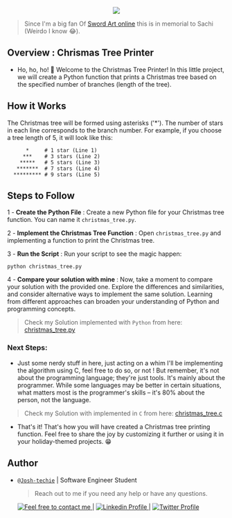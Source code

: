 <p align="center">
<img src ="https://i.pinimg.com/originals/37/c6/20/37c620871c6cdbc6063792a82df38d46.jpg">
</p>

> Since I'm a big fan Of [Sword Art online](https://en.wikipedia.org/wiki/Sword_Art_Online) this is in memorial to Sachi (Weirdo I know 😂).

</p>

<h2> Overview : Chrismas Tree Printer </h2>

- Ho, ho, ho! 🎄 Welcome to the Christmas Tree Printer! In this little project, we will create a Python function that prints a Christmas tree based on the specified number of branches (length of the tree).

<h2> How it Works </h2>

The Christmas tree will be formed using asterisks ('\*'). The number of stars in each line corresponds to the branch number. For example, if you choose a tree length of 5, it will look like this:

```
      *     # 1 star (Line 1)
     ***    # 3 stars (Line 2)
    *****   # 5 stars (Line 3)
   *******  # 7 stars (Line 4)
  ********* # 9 stars (Line 5)
```

<h2> Steps to Follow </h2>

1 - **Create the Python File** : Create a new Python file for your Christmas tree function. You can name it `christmas_tree.py`.

2 - **Implement the Christmas Tree Function** : Open `christmas_tree.py` and implementing a function to print the Christmas tree.

3 - **Run the Script** : Run your script to see the magic happen:

    python christmas_tree.py

4 - **Compare your solution with mine** : Now, take a moment to compare your solution with the provided one. Explore the differences and similarities, and consider alternative ways to implement the same solution. Learning from different approaches can broaden your understanding of Python and programming concepts.

> Check my Solution implemented with `Python` from here: [christmas_tree.py](./christmas_tree.py)

### Next Steps:

- Just some nerdy stuff in here, just acting on a whim I'll be implementing the algorithm using C, feel free to do so, or not ! But remember, it's not about the programming language; they're just tools. It's mainly about the programmer. While some languages may be better in certain situations, what matters most is the programmer's skills – it's 80% about the person, not the language.

> Check my Solution with implemented in `C` from here: [christmas_tree.c](./christmas_tree.c)

- That's it! That's how you will have created a Christmas tree printing function. Feel free to share the joy by customizing it further or using it in your holiday-themed projects. 😁

<h2> Author </h2>

- [`@Josh-techie`]() | Software Engineer Student

  > Reach out to me if you need any help or have any questions.

  <a href="mailto:youssef.abouyahia@e-polytechnique.ma">
  	<img alt="Feel free to contact me" src="https://img.shields.io/badge/-Ask_me_anything-blue?style=flat&logo=Gmail&logoColor=white&link=mailto:youssef.abouyahia@e-polytechnique.ma&color=3d85c6" />
  </a>
  <span> | </span>
    <a href="https://www.linkedin.com/in/youssef-abouyahia/">
        <img alt="Linkedin Profile" src="https://img.shields.io/badge/-Linkedin-0072b1?style=flat&logo=Linkedin&logoColor=white&link=https://www.linkedin.com/in/youssef-abouyahia/" />
    </a>
    <span> | </span>
    <a href="https://twitter.com/JoesephAb">
        <img alt="Twitter Profile" src="https://img.shields.io/badge/-Twitter-0072b1?style=flat&logo=Twitter&logoColor=white&link=https://twitter.com/JoesephAb&color=1DA1F2" />
    </a>
